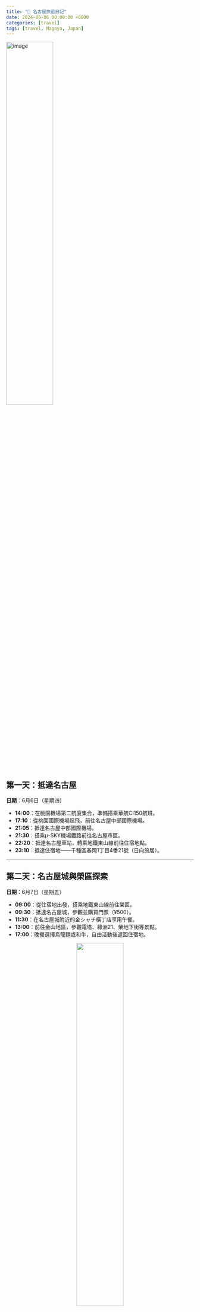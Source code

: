 ```yaml
---
title: "📍 名古屋旅遊日記"
date: 2024-06-06 00:00:00 +0800
categories: [travel]
tags: [travel, Nagoya, Japan]
---
```


<img src="../assets/images/2024-06-06/IMG_8660.JPG" alt="image" width="50%">

## 第一天：抵達名古屋

**日期**：6月6日（星期四）

- **14:00**：在桃園機場第二航廈集合，準備搭乘華航CI150航班。
- **17:10**：從桃園國際機場起飛，前往名古屋中部國際機場。
- **21:05**：抵達名古屋中部國際機場。
- **21:30**：搭乘μ-SKY機場鐵路前往名古屋市區。
- **22:20**：抵達名古屋車站，轉乘地鐵東山線前往住宿地點。
- **23:10**：抵達住宿地——千種區春岡1丁目4番21號（日向旅居）。

---

## 第二天：名古屋城與榮區探索

**日期**：6月7日（星期五）

- **09:00**：從住宿地出發，搭乘地鐵東山線前往榮區。
- **09:30**：抵達名古屋城，參觀並購買門票（¥500）。
- **11:30**：在名古屋城附近的金シャチ橫丁店享用午餐。
- **13:00**：前往金山地區，參觀電塔、綠洲21、榮地下街等景點。
- **17:00**：晚餐選擇烏龍麵或和牛，自由活動後返回住宿地。


<div style="text-align: center;">
    <img src="../assets/images/2024-06-06/IMG_8682.JPG" style="width: 50%; display: block; margin: 0 auto;">
    <p style="text-align: center; margin-top: 10px; font-size: 16px;">第一張 NAGOYA 合照</p>
</div>

### ✏️ 名古屋城簡介  
名古屋城是日本三大名城之一，建於江戶時代初期，由德川家康下令建造。城堡以其巨大的金鯱（金色虎頭魚）聞名，象徵著權力與繁榮。城堡內部展示了豐富的歷史文物和建築模型，頂層還可以俯瞰名古屋市區的美景。

<div style="display: flex; align-items: center;">
    <div style="text-align: center; flex: 1;">
        <img src="../assets/images/2024-06-06/IMG_8692.JPG" style="height: 300px; width: auto; object-fit: cover; display: block; margin: 0 auto;">
        <p style="text-align: center; margin-top: 10px; font-size: 16px;">與名古屋城合照</p>
    </div>
    <div style="text-align: center; flex: 1;">
        <img src="../assets/images/2024-06-06/IMG_8746.JPG" style="height: 300px; width: auto; object-fit: cover; display: block; margin: 0 auto;">
        <p style="text-align: center; margin-top: 10px; font-size: 16px;">雄偉的名古屋城</p>
    </div>
</div>

<div style="display: flex; align-items: center;">
    <div style="text-align: center; flex: 1;">
        <img src="../assets/images/2024-06-06/IMG_8763.JPG" style="height: 300px; width: auto; object-fit: cover; display: block; margin: 0 auto;">
        <p style="text-align: center; margin-top: 10px; font-size: 16px;">午餐吃有名的矢場豬排</p>
    </div>
    <div style="text-align: center; flex: 1;">
        <img src="../assets/images/2024-06-06/IMG_8788.JPG" style="height: 300px; width: auto; object-fit: cover; display: block; margin: 0 auto;">
        <p style="text-align: center; margin-top: 10px; font-size: 16px;">有名的水果千層蛋糕HARBS</p>
    </div>
</div>

### ✏️ 榮區（Sakae）簡介
榮區是名古屋最繁華的商業區之一，擁有眾多購物中心、餐廳和娛樂設施。著名的景點包括綠洲21（Oasis 21）、名古屋電視塔和榮地下街。綠洲21是一個現代化的建築，頂層的「水之宇宙船」是一個觀景平台，可以俯瞰整個榮區。

<div style="display: flex; align-items: center;">
    <div style="text-align: center; flex: 1;">
        <img src="../assets/images/2024-06-06/IMG_8800.JPG" style="height: 300px; width: auto; object-fit: cover; display: block; margin: 0 auto;">
        <p style="text-align: center; margin-top: 10px; font-size: 16px;">綠洲21</p>
    </div>
    <div style="text-align: center; flex: 1;">
        <img src="../assets/images/2024-06-06/IMG_8803.JPG" style="height: 300px; width: auto; object-fit: cover; display: block; margin: 0 auto;">
        <p style="text-align: center; margin-top: 10px; font-size: 16px;">電塔</p>
    </div>
</div>

---

## 第三天：犬山城與和服體驗

**日期**：6月8日（星期六）

- **08:00**：從住宿地出發，搭乘地鐵東山線前往名古屋車站。
- **09:00**：在名古屋車站購買犬山城一日套票（¥1630）。
- **09:21**：搭乘名鐵快速特急前往犬山。
- **10:00**：抵達犬山，租借和服/浴衣（女性¥6600，男性¥4400）。
- **10:30**：參觀犬山城下町、三光稻荷神社，並在當地享用午餐。
- **15:00**：返回名古屋，自由活動後返回住宿地。

### ✏️ 犬山城簡介  
犬山城是日本現存最古老的天守閣之一，被指定為國寶。城堡位於木曾川旁，風景優美，四季皆有不同的風貌。犬山城下町保留了江戶時代的風貌，遊客可以在這裡體驗傳統的日本文化，並租借和服漫步於古色古香的街道。

<div style="display: flex; align-items: center;">
    <div style="text-align: center; flex: 1;">
        <img src="../assets/images/2024-06-06/IMG_8836.JPG" style="height: 300px; width: auto; object-fit: cover; display: block; margin: 0 auto;">
        <p style="text-align: center; margin-top: 10px; font-size: 16px;">和服與犬山城下町街景</p>
    </div>
    <div style="text-align: center; flex: 1;">
        <img src="../assets/images/2024-06-06/IMG_8882.JPG" style="height: 300px; width: auto; object-fit: cover; display: block; margin: 0 auto;">
        <p style="text-align: center; margin-top: 10px; font-size: 16px;">三光稻荷神社</p>
    </div>
</div>

<div style="text-align: center; flex: 1;">
    <img src="../assets/images/2024-06-06/IMG_8892.JPG" style="height: 300px; width: auto; object-fit: cover; display: block; margin: 0 auto;">
    <p style="text-align: center; margin-top: 10px; font-size: 16px;">犬山城</p>
</div>

---

## 第四天：大須觀音與商店街

**日期**：6月9日（星期日）

- **09:30**：從住宿地出發，搭乘地鐵東山線前往大須觀音。
- **10:00**：抵達大須觀音，參觀後前往大須商店街。
- **11:30**：在大須商店街自由活動並享用午餐。
- **16:00**：返回住宿地，自由活動。

### ✏️ 大須觀音與大須商店街簡介  
大須觀音是名古屋著名的佛教寺廟，供奉著千手觀音。寺廟周圍的大須商店街是名古屋最大的購物區之一，擁有超過1200家商店，販賣從傳統工藝品到現代時尚商品的各種商品。這裡也是美食天堂，有許多當地特色小吃和餐廳。

<div style="display: flex; align-items: center;">
    <div style="text-align: center; flex: 1;">
        <img src="../assets/images/2024-06-06/IMG_9096.JPG" style="height: 300px; width: auto; object-fit: cover; display: block; margin: 0 auto;">
        <p style="text-align: center; margin-top: 10px; font-size: 16px;">大須觀音</p>
    </div>
    <div style="text-align: center; flex: 1;">
        <img src="../assets/images/2024-06-06/IMG_9099.JPG" style="height: 300px; width: auto; object-fit: cover; display: block; margin: 0 auto;">
        <p style="text-align: center; margin-top: 10px; font-size: 16px;">大須商店街</p>
    </div>
</div>

---

## 第五天：日本樂高樂園

**日期**：6月10日（星期一）

- **09:00**：從住宿地出發，搭乘臨海鐵路青波線前往金城埠頭。
- **10:00**：抵達日本樂高樂園，遊玩至下午。
- **15:00**：參觀磁浮列車館或返回市區。
- **17:00**：返回名古屋市區，自由活動後返回住宿地。

### ✏️ 日本樂高樂園簡介 
日本樂高樂園是亞洲第二座樂高主題樂園，適合家庭和樂高愛好者。園區內有超過40個遊樂設施和景點，分為七大主題區，包括樂高城市、忍者世界和冒險樂園等。樂園內還有用樂高積木搭建的名古屋城等日本著名地標。

### ✏️ 磁浮列車館簡介 
磁浮列車館展示了日本磁浮列車的發展歷史和技術。館內有實物大小的磁浮列車模型，遊客可以了解磁浮列車的工作原理，並體驗模擬駕駛。這裡是科技愛好者和鐵道迷的必訪之地。

<div style="display: flex; align-items: center;">
    <div style="text-align: center; flex: 1;">
        <img src="../assets/images/2024-06-06/IMG_9176.JPG" style="height: 300px; width: auto; object-fit: cover; display: block; margin: 0 auto;">
        <p style="text-align: center; margin-top: 10px; font-size: 16px;">LegoLand 樂高樂園</p>
    </div>
    <div style="text-align: center; flex: 1;">
        <img src="../assets/images/2024-06-06/IMG_9341.JPG" style="height: 300px; width: auto; object-fit: cover; display: block; margin: 0 auto;">
        <p style="text-align: center; margin-top: 10px; font-size: 16px;">磁浮列車鐵道館</p>
    </div>
</div>

<div style="display: flex; align-items: center;">
    <div style="text-align: center; flex: 1;">
        <img src="../assets/images/2024-06-06/IMG_9372.JPG" style="height: 300px; width: auto; object-fit: cover; display: block; margin: 0 auto;">
        <p style="text-align: center; margin-top: 10px; font-size: 16px;">舊式火車內部</p>
    </div>
    <div style="text-align: center; flex: 1;">
        <img src="../assets/images/2024-06-06/IMG_9373.JPG" style="height: 300px; width: auto; object-fit: cover; display: block; margin: 0 auto;">
        <p style="text-align: center; margin-top: 10px; font-size: 16px;">雄偉的傳統火車</p>
    </div>
</div>

---

## 第六天：熱田神宮與名古屋港水族館

**日期**：6月11日（星期二）

- **09:00**：從住宿地出發，搭乘地鐵前往熱田神宮。
- **10:00**：參觀熱田神宮及寶物館（門票¥500）。
- **11:00**：步行前往白鳥庭園（門票¥300）。
- **12:00**：午餐時間。
- **13:00**：搭乘地鐵前往名古屋港水族館（門票¥2030）。
- **16:00**：返回住宿地，自由活動。

### ✏️ 熱田神宮簡介 
熱田神宮是日本最重要的神道教神社之一，供奉著日本三大神器之一的「草薙劍」。神宮內有廣闊的森林和古老的建築，氣氛莊嚴肅穆。寶物館展示了許多與神宮歷史相關的文物和藝術品。

<div style="display: flex; align-items: center;">
    <div style="text-align: center; flex: 1;">
        <img src="../assets/images/2024-06-06/IMG_9408.JPG" style="height: 300px; width: auto; object-fit: cover; display: block; margin: 0 auto;">
        <p style="text-align: center; margin-top: 10px; font-size: 16px;">熱田神宮</p>
    </div>
    <div style="text-align: center; flex: 1;">
        <img src="../assets/images/2024-06-06/IMG_9426.JPG" style="height: 300px; width: auto; object-fit: cover; display: block; margin: 0 auto;">
        <p style="text-align: center; margin-top: 10px; font-size: 16px;">熱田神宮外</p>
    </div>
</div>

### ✏️ 名古屋港水族館簡介 
名古屋港水族館是日本最大的水族館之一，分為南北兩館。南館以海洋生物為主，展示了從日本沿海到南極的各種海洋生物；北館則以鯨鯊和海豚表演聞名。水族館還有一個巨大的水槽，展示了鯨鯊和蝠鱝等大型海洋生物。

<div style="display: flex; align-items: center;">
    <div style="text-align: center; flex: 1;">
        <img src="../assets/images/2024-06-06/IMG_9556.JPG" style="height: 300px; width: auto; object-fit: cover; display: block; margin: 0 auto;">
        <p style="text-align: center; margin-top: 10px; font-size: 16px;">名古屋水族館</p>
    </div>
    <div style="text-align: center; flex: 1;">
        <img src="../assets/images/2024-06-06/IMG_9566.JPG" style="height: 300px; width: auto; object-fit: cover; display: block; margin: 0 auto;">
        <p style="text-align: center; margin-top: 10px; font-size: 16px;">沙丁魚光影show</p>
    </div>
</div>

---

## 第七天：返回台灣

**日期**：6月12日（星期三）

- **05:30**：從住宿地出發，搭乘機場鐵路前往名古屋中部國際機場。
- **07:30**：辦理登機手續。
- **09:55**：搭乘華航CI151航班返回台灣。
- **11:55**：抵達桃園國際機場，結束旅程。

<div style="display: flex; align-items: center;">
    <div style="text-align: center; flex: 1;">
        <img src="../assets/images/2024-06-06/IMG_9622.JPG" style="height: 300px; width: auto; object-fit: cover; display: block; margin: 0 auto;">
        <p style="text-align: center; margin-top: 10px; font-size: 16px;">  第二個 NAGOYA !</p>
    </div>
    <div style="text-align: center; flex: 1;">
        <img src="../assets/images/2024-06-06/IMG_9742.JPG" style="height: 300px; width: auto; object-fit: cover; display: block; margin: 0 auto;">
        <p style="text-align: center; margin-top: 10px; font-size: 16px;">Happy graduation trip !</p>
    </div>
</div>
